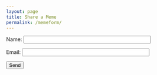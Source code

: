 ```yaml
---
layout: page
title: Share a Meme
permalink: /memeform/
---
```


<form name="submitMeme" netlify-honeypot="bot-field" action="/thanks.html" netlify>
  <p style="display:none;">
    <label>Don't fill this out: <input name="bot-field"></label>
  </p>
  <p>
    <label>Name: <input type="text" name="name" size="40"></label>
  </p>
  <p>
    <label>Email: <input type="text" name="email" size="40"></label>
  </p>
  <p>
    <button type="submit">Send</button>
  </p>
</form>

